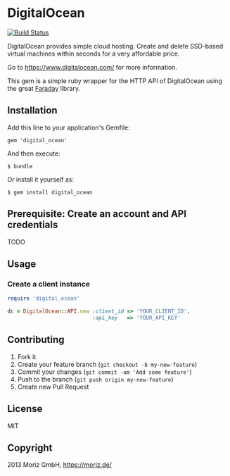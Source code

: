 # DigitalOcean
[![Build Status](https://travis-ci.org/rmoriz/digital_ocean.png)](https://travis-ci.org/rmoriz/digital_ocean)

DigitalOcean provides simple cloud hosting. Create and delete
SSD-based virtual machines within seconds for a very affordable price.

Go to https://www.digitalocean.com/ for more information.

This gem is a simple ruby wrapper for the HTTP API of DigitalOcean using
the great [Faraday](https://github.com/lostisland/faraday) library.


## Installation

Add this line to your application's Gemfile:

    gem 'digital_ocean'

And then execute:

    $ bundle

Or install it yourself as:

    $ gem install digital_ocean

## Prerequisite: Create an account and API credentials

TODO

## Usage

### Create a client instance

```ruby
require 'digital_ocean'

dc = DigitalOcean::API.new :client_id => 'YOUR_CLIENT_ID', 
                           :api_key   => 'YOUR_API_KEY'
```



## Contributing

1. Fork it
2. Create your feature branch (`git checkout -b my-new-feature`)
3. Commit your changes (`git commit -am 'Add some feature'`)
4. Push to the branch (`git push origin my-new-feature`)
5. Create new Pull Request

## License

MIT

## Copyright

2013 Moriz GmbH, https://moriz.de/

